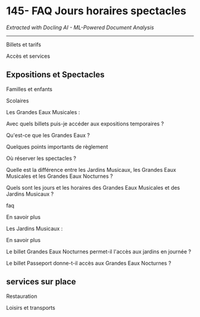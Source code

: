 # 145- FAQ Jours horaires spectacles

*Extracted with Docling AI - ML-Powered Document Analysis*

---

Billets et tarifs

Accès et services

## Expositions et Spectacles

Familles et enfants

Scolaires

Les Grandes Eaux Musicales :

Avec quels billets puis-je accéder aux expositions temporaires ?

Qu'est-ce que les Grandes Eaux ?

Quelques points importants de règlement

Où réserver les spectacles ?

Quelle est la différence entre les Jardins Musicaux, les Grandes Eaux Musicales et les Grandes Eaux Nocturnes ?

Quels sont les jours et les horaires des Grandes Eaux Musicales et des Jardins Musicaux ?

faq

<!-- image -->

En savoir plus

Les Jardins Musicaux :

En savoir plus

Le billet Grandes Eaux Nocturnes permet-il l'accès aux jardins en journée ?

Le billet Passeport donne-t-il accès aux Grandes Eaux Nocturnes ?

## services sur place

Restauration

<!-- image -->

Loisirs et transports

<!-- image -->